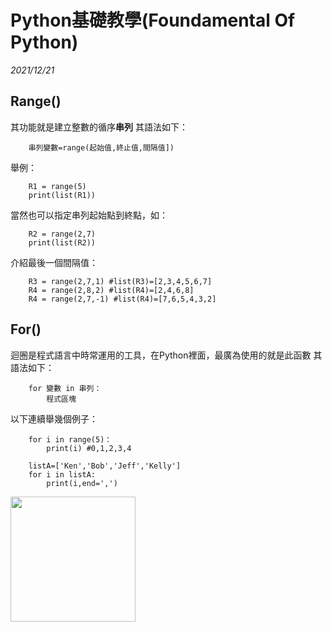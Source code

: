 # Python基礎教學(Foundamental Of Python)

_2021/12/21_
## Range()
其功能就是建立整數的循序**串列**
其語法如下：
```python= 
    串列變數=range(起始值,終止值,間隔值])
```
舉例：
```python= 
    R1 = range(5)
    print(list(R1))
```
當然也可以指定串列起始點到終點，如：
```python= 
    R2 = range(2,7)
    print(list(R2))
```
介紹最後一個間隔值：
```python= 
    R3 = range(2,7,1) #list(R3)=[2,3,4,5,6,7] 
    R4 = range(2,8,2) #list(R4)=[2,4,6,8]
    R4 = range(2,7,-1) #list(R4)=[7,6,5,4,3,2]
```

## For()
迴圈是程式語言中時常運用的工具，在Python裡面，最廣為使用的就是此函數
其語法如下：
```python= 
    for 變數 in 串列：
        程式區塊
```
以下連續舉幾個例子：
```python= 
    for i in range(5)：
        print(i) #0,1,2,3,4
```
```python= 
    listA=['Ken','Bob','Jeff','Kelly']
    for i in listA:
        print(i,end=',')
```
<img src="/home/aaon/文件/assets/1543803099995.png" width="200px" />
